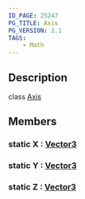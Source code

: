 ```yaml
---
ID_PAGE: 25247
PG_TITLE: Axis
PG_VERSION: 2.1
TAGS:
    - Math
---
```

## Description

class [Axis](/classes/3.1/Axis)



## Members

### static X : [Vector3](/classes/3.1/Vector3)



### static Y : [Vector3](/classes/3.1/Vector3)



### static Z : [Vector3](/classes/3.1/Vector3)



